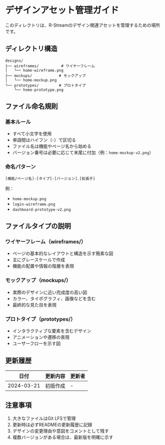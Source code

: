 # デザインアセット管理ガイド

このディレクトリは、R-Streamのデザイン関連アセットを管理するための場所です。

## ディレクトリ構造

```
designs/
├── wireframes/          # ワイヤーフレーム
│   └── home-wireframe.png
├── mockups/            # モックアップ
│   └── home-mockup.png
└── prototypes/         # プロトタイプ
    └── home-prototype.png
```

## ファイル命名規則

### 基本ルール

- すべて小文字を使用
- 単語間はハイフン（-）で区切る
- ファイル名は機能やページ名から始める
- バージョン番号は必要に応じて末尾に付加（例：`home-mockup-v2.png`）

### 命名パターン

```
[機能/ページ名]-[タイプ]-[バージョン].[拡張子]
```

例：

- `home-mockup.png`
- `login-wireframe.png`
- `dashboard-prototype-v2.png`

## ファイルタイプの説明

### ワイヤーフレーム（wireframes/）

- ページの基本的なレイアウトと構造を示す簡素な図
- 主にグレースケールで作成
- 機能の配置や情報の階層を表現

### モックアップ（mockups/）

- 実際のデザインに近い完成度の高い図
- カラー、タイポグラフィ、画像などを含む
- 最終的な見た目を表現

### プロトタイプ（prototypes/）

- インタラクティブな要素を含むデザイン
- アニメーションや遷移の表現
- ユーザーフローを示す図

## 更新履歴

| 日付       | 更新内容 | 更新者 |
| ---------- | -------- | ------ |
| 2024-03-21 | 初版作成 | -      |

## 注意事項

1. 大きなファイルはGit LFSで管理
2. 更新時は必ずREADMEの更新履歴に記録
3. デザインの変更理由や意図をコメントとして残す
4. 複数バージョンがある場合は、最新版を明確に示す
